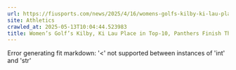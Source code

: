 ```yaml
---
url: https://fiusports.com/news/2025/4/16/womens-golfs-kilby-ki-lau-place-in-top-10-panthers-finish-third-at-cusa-championships.aspx
site: Athletics
crawled_at: 2025-05-13T10:04:44.523983
title: Women’s Golf’s Kilby, Ki Lau Place in Top-10, Panthers Finish Third at CUSA Championships - FIU Athletics
---
```


Error generating fit markdown: '<' not supported between instances of 'int' and 'str'